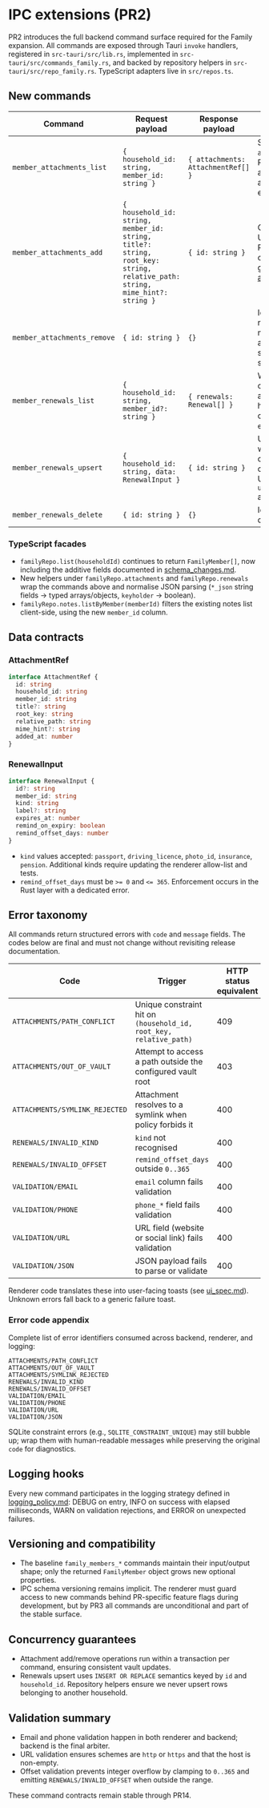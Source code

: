 # IPC extensions (PR2)

PR2 introduces the full backend command surface required for the Family expansion. All commands are exposed through Tauri `invoke` handlers, registered in `src-tauri/src/lib.rs`, implemented in `src-tauri/src/commands_family.rs`, and backed by repository helpers in `src-tauri/src/repo_family.rs`. TypeScript adapters live in `src/repos.ts`.

## New commands
| Command | Request payload | Response payload | Notes |
| --- | --- | --- | --- |
| `member_attachments_list` | `{ household_id: string, member_id: string }` | `{ attachments: AttachmentRef[] }` | Sorted by `added_at DESC`. Returns empty array when no attachments exist. |
| `member_attachments_add` | `{ household_id: string, member_id: string, title?: string, root_key: string, relative_path: string, mime_hint?: string }` | `{ id: string }` | Generates UUIDv4 in Rust. Rejects paths outside the vault guard (see [attachments.md](attachments.md)). |
| `member_attachments_remove` | `{ id: string }` | `{}` | Idempotent: removing a missing attachment succeeds silently. |
| `member_renewals_list` | `{ household_id: string, member_id?: string }` | `{ renewals: Renewal[] }` | When `member_id` omitted, returns all rows in the household ordered by `expires_at ASC`. |
| `member_renewals_upsert` | `{ household_id: string, data: RenewalInput }` | `{ id: string }` | Uses `data.id` when present, otherwise creates a UUIDv4. Updates `updated_at` automatically. |
| `member_renewals_delete` | `{ id: string }` | `{}` | Idempotent delete. |

### TypeScript facades
- `familyRepo.list(householdId)` continues to return `FamilyMember[]`, now including the additive fields documented in [schema_changes.md](schema_changes.md).
- New helpers under `familyRepo.attachments` and `familyRepo.renewals` wrap the commands above and normalise JSON parsing (`*_json` string fields → typed arrays/objects, `keyholder` → boolean).
- `familyRepo.notes.listByMember(memberId)` filters the existing notes list client-side, using the new `member_id` column.

## Data contracts
### AttachmentRef
```ts
interface AttachmentRef {
  id: string
  household_id: string
  member_id: string
  title?: string
  root_key: string
  relative_path: string
  mime_hint?: string
  added_at: number
}
```

### RenewalInput
```ts
interface RenewalInput {
  id?: string
  member_id: string
  kind: string
  label?: string
  expires_at: number
  remind_on_expiry: boolean
  remind_offset_days: number
}
```

- `kind` values accepted: `passport`, `driving_licence`, `photo_id`, `insurance`, `pension`. Additional kinds require updating the renderer allow-list and tests.
- `remind_offset_days` must be `>= 0` and `<= 365`. Enforcement occurs in the Rust layer with a dedicated error.

## Error taxonomy
All commands return structured errors with `code` and `message` fields. The codes below are final and must not change without revisiting release documentation.

| Code | Trigger | HTTP status equivalent |
| --- | --- | --- |
| `ATTACHMENTS/PATH_CONFLICT` | Unique constraint hit on `(household_id, root_key, relative_path)` | 409 |
| `ATTACHMENTS/OUT_OF_VAULT` | Attempt to access a path outside the configured vault root | 403 |
| `ATTACHMENTS/SYMLINK_REJECTED` | Attachment resolves to a symlink when policy forbids it | 400 |
| `RENEWALS/INVALID_KIND` | `kind` not recognised | 400 |
| `RENEWALS/INVALID_OFFSET` | `remind_offset_days` outside `0..365` | 400 |
| `VALIDATION/EMAIL` | `email` column fails validation | 400 |
| `VALIDATION/PHONE` | `phone_*` field fails validation | 400 |
| `VALIDATION/URL` | URL field (website or social link) fails validation | 400 |
| `VALIDATION/JSON` | JSON payload fails to parse or validate | 400 |

Renderer code translates these into user-facing toasts (see [ui_spec.md](ui_spec.md)). Unknown errors fall back to a generic failure toast.

### Error code appendix
Complete list of error identifiers consumed across backend, renderer, and logging:

```
ATTACHMENTS/PATH_CONFLICT
ATTACHMENTS/OUT_OF_VAULT
ATTACHMENTS/SYMLINK_REJECTED
RENEWALS/INVALID_KIND
RENEWALS/INVALID_OFFSET
VALIDATION/EMAIL
VALIDATION/PHONE
VALIDATION/URL
VALIDATION/JSON
```

SQLite constraint errors (e.g., `SQLITE_CONSTRAINT_UNIQUE`) may still bubble up; wrap them with human-readable messages while preserving the original `code` for diagnostics.

## Logging hooks
Every new command participates in the logging strategy defined in [logging_policy.md](logging_policy.md): DEBUG on entry, INFO on success with elapsed milliseconds, WARN on validation rejections, and ERROR on unexpected failures.

## Versioning and compatibility
- The baseline `family_members_*` commands maintain their input/output shape; only the returned `FamilyMember` object grows new optional properties.
- IPC schema versioning remains implicit. The renderer must guard access to new commands behind PR-specific feature flags during development, but by PR3 all commands are unconditional and part of the stable surface.

## Concurrency guarantees
- Attachment add/remove operations run within a transaction per command, ensuring consistent vault updates.
- Renewals upsert uses `INSERT OR REPLACE` semantics keyed by `id` and `household_id`. Repository helpers ensure we never upsert rows belonging to another household.

## Validation summary
- Email and phone validation happen in both renderer and backend; backend is the final arbiter.
- URL validation ensures schemes are `http` or `https` and that the host is non-empty.
- Offset validation prevents integer overflow by clamping to `0..365` and emitting `RENEWALS/INVALID_OFFSET` when outside the range.

These command contracts remain stable through PR14.
